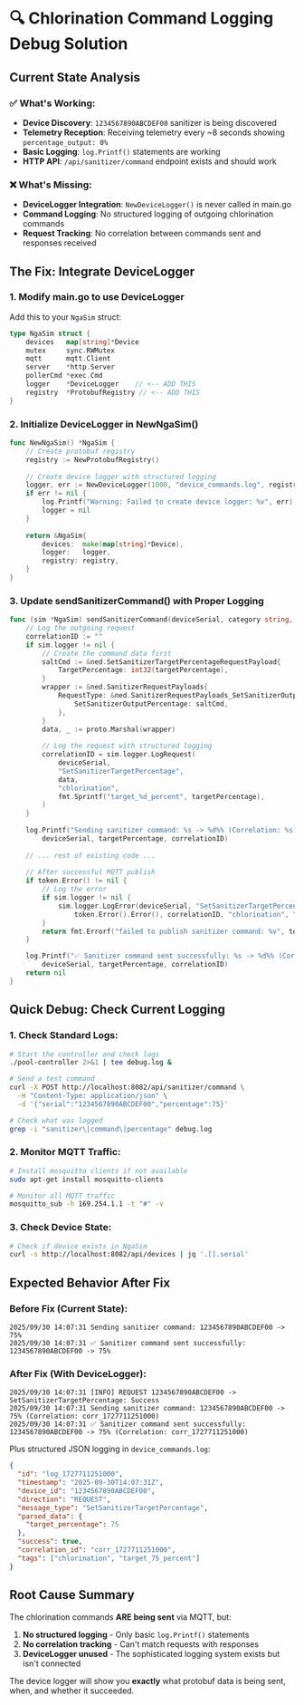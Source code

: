 # 🔍 Chlorination Command Logging Debug Solution

## **Current State Analysis**

### ✅ What's Working:
- **Device Discovery**: `1234567890ABCDEF00` sanitizer is being discovered
- **Telemetry Reception**: Receiving telemetry every ~8 seconds showing `percentage_output: 0%`
- **Basic Logging**: `log.Printf()` statements are working
- **HTTP API**: `/api/sanitizer/command` endpoint exists and should work

### ❌ What's Missing:
- **DeviceLogger Integration**: `NewDeviceLogger()` is never called in main.go
- **Command Logging**: No structured logging of outgoing chlorination commands
- **Request Tracking**: No correlation between commands sent and responses received

## **The Fix: Integrate DeviceLogger**

### **1. Modify main.go to use DeviceLogger**

Add this to your `NgaSim` struct:
```go
type NgaSim struct {
    devices   map[string]*Device
    mutex     sync.RWMutex
    mqtt      mqtt.Client
    server    *http.Server
    pollerCmd *exec.Cmd
    logger    *DeviceLogger    // <-- ADD THIS
    registry  *ProtobufRegistry // <-- ADD THIS
}
```

### **2. Initialize DeviceLogger in NewNgaSim()**

```go
func NewNgaSim() *NgaSim {
    // Create protobuf registry
    registry := NewProtobufRegistry()
    
    // Create device logger with structured logging
    logger, err := NewDeviceLogger(1000, "device_commands.log", registry)
    if err != nil {
        log.Printf("Warning: Failed to create device logger: %v", err)
        logger = nil
    }
    
    return &NgaSim{
        devices:  make(map[string]*Device),
        logger:   logger,
        registry: registry,
    }
}
```

### **3. Update sendSanitizerCommand() with Proper Logging**

```go
func (sim *NgaSim) sendSanitizerCommand(deviceSerial, category string, targetPercentage int) error {
    // Log the outgoing request
    correlationID := ""
    if sim.logger != nil {
        // Create the command data first
        saltCmd := &ned.SetSanitizerTargetPercentageRequestPayload{
            TargetPercentage: int32(targetPercentage),
        }
        wrapper := &ned.SanitizerRequestPayloads{
            RequestType: &ned.SanitizerRequestPayloads_SetSanitizerOutputPercentage{
                SetSanitizerOutputPercentage: saltCmd,
            },
        }
        data, _ := proto.Marshal(wrapper)
        
        // Log the request with structured logging
        correlationID = sim.logger.LogRequest(
            deviceSerial, 
            "SetSanitizerTargetPercentage", 
            data, 
            "chlorination", 
            fmt.Sprintf("target_%d_percent", targetPercentage),
        )
    }
    
    log.Printf("Sending sanitizer command: %s -> %d%% (Correlation: %s)", 
        deviceSerial, targetPercentage, correlationID)
    
    // ... rest of existing code ...
    
    // After successful MQTT publish
    if token.Error() != nil {
        // Log the error
        if sim.logger != nil {
            sim.logger.LogError(deviceSerial, "SetSanitizerTargetPercentage", 
                token.Error().Error(), correlationID, "chlorination", "mqtt_failure")
        }
        return fmt.Errorf("failed to publish sanitizer command: %v", token.Error())
    }

    log.Printf("✅ Sanitizer command sent successfully: %s -> %d%% (Correlation: %s)", 
        deviceSerial, targetPercentage, correlationID)
    return nil
}
```

## **Quick Debug: Check Current Logging**

### **1. Check Standard Logs:**
```bash
# Start the controller and check logs
./pool-controller 2>&1 | tee debug.log &

# Send a test command
curl -X POST http://localhost:8082/api/sanitizer/command \
  -H "Content-Type: application/json" \
  -d '{"serial":"1234567890ABCDEF00","percentage":75}'

# Check what was logged
grep -i "sanitizer\|command\|percentage" debug.log
```

### **2. Monitor MQTT Traffic:**
```bash
# Install mosquitto clients if not available
sudo apt-get install mosquitto-clients

# Monitor all MQTT traffic
mosquitto_sub -h 169.254.1.1 -t "#" -v
```

### **3. Check Device State:**
```bash
# Check if device exists in NgaSim
curl -s http://localhost:8082/api/devices | jq '.[].serial'
```

## **Expected Behavior After Fix**

### **Before Fix (Current State):**
```
2025/09/30 14:07:31 Sending sanitizer command: 1234567890ABCDEF00 -> 75%
2025/09/30 14:07:31 ✅ Sanitizer command sent successfully: 1234567890ABCDEF00 -> 75%
```

### **After Fix (With DeviceLogger):**
```
2025/09/30 14:07:31 [INFO] REQUEST 1234567890ABCDEF00 -> SetSanitizerTargetPercentage: Success
2025/09/30 14:07:31 Sending sanitizer command: 1234567890ABCDEF00 -> 75% (Correlation: corr_1727711251000)
2025/09/30 14:07:31 ✅ Sanitizer command sent successfully: 1234567890ABCDEF00 -> 75% (Correlation: corr_1727711251000)
```

Plus structured JSON logging in `device_commands.log`:
```json
{
  "id": "log_1727711251000",
  "timestamp": "2025-09-30T14:07:31Z",
  "device_id": "1234567890ABCDEF00",
  "direction": "REQUEST",
  "message_type": "SetSanitizerTargetPercentage",
  "parsed_data": {
    "target_percentage": 75
  },
  "success": true,
  "correlation_id": "corr_1727711251000",
  "tags": ["chlorination", "target_75_percent"]
}
```

## **Root Cause Summary**

The chlorination commands **ARE being sent** via MQTT, but:
1. **No structured logging** - Only basic `log.Printf()` statements
2. **No correlation tracking** - Can't match requests with responses  
3. **DeviceLogger unused** - The sophisticated logging system exists but isn't connected

The device logger will show you **exactly** what protobuf data is being sent, when, and whether it succeeded.
